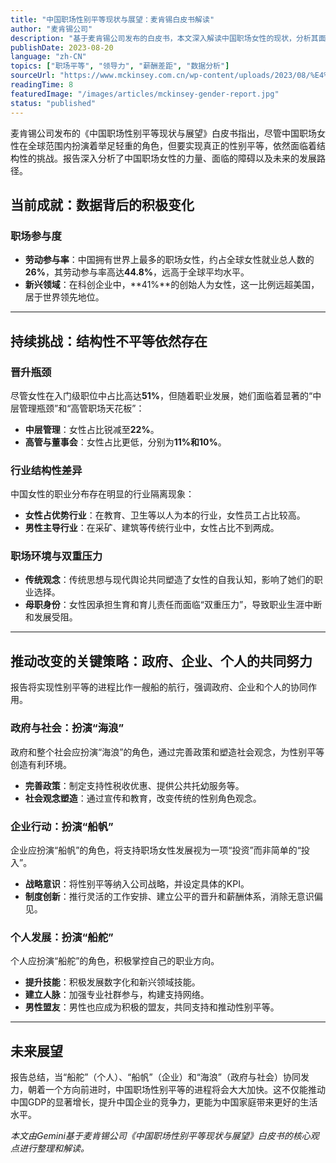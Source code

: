 ```yaml
---
title: "中国职场性别平等现状与展望：麦肯锡白皮书解读" 
author: "麦肯锡公司" 
description: "基于麦肯锡公司发布的白皮书，本文深入解读中国职场女性的现状，分析其面临的挑战，并探讨政府、企业和个人如何协同合作，共同推动职场性别平等进程。" 
publishDate: 2023-08-20 
language: "zh-CN" 
topics: ["职场平等", "领导力", "薪酬差距", "数据分析"] 
sourceUrl: "https://www.mckinsey.com.cn/wp-content/uploads/2023/08/%E4%B8%AD%E5%9B%BD%E8%81%8C%E5%9C%BA%E6%80%A7%E5%88%AB%E5%B9%B3%E7%AD%89%E7%8E%B0%E7%8A%B6%E4%B8%8E%E5%B1%95%E6%9C%9B%E7%99%BD%E7%9A%AE%E4%B9%A6.pdf" 
readingTime: 8 
featuredImage: "/images/articles/mckinsey-gender-report.jpg" 
status: "published"
---
```


麦肯锡公司发布的《中国职场性别平等现状与展望》白皮书指出，尽管中国职场女性在全球范围内扮演着举足轻重的角色，但要实现真正的性别平等，依然面临着结构性的挑战。报告深入分析了中国职场女性的力量、面临的障碍以及未来的发展路径。

## 当前成就：数据背后的积极变化

### 职场参与度

  * **劳动参与率**：中国拥有世界上最多的职场女性，约占全球女性就业总人数的**26%**，其劳动参与率高达**44.8%**，远高于全球平均水平。
  * **新兴领域**：在科创企业中，\*\*41%\*\*的创始人为女性，这一比例远超美国，居于世界领先地位。

-----

## 持续挑战：结构性不平等依然存在

### 晋升瓶颈

尽管女性在入门级职位中占比高达**51%**，但随着职业发展，她们面临着显著的“中层管理瓶颈”和“高管职场天花板”：

  * **中层管理**：女性占比锐减至**22%**。
  * **高管与董事会**：女性占比更低，分别为**11%和10%**。

### 行业结构性差异

中国女性的职业分布存在明显的行业隔离现象：

  * **女性占优势行业**：在教育、卫生等以人为本的行业，女性员工占比较高。
  * **男性主导行业**：在采矿、建筑等传统行业中，女性占比不到两成。

### 职场环境与双重压力

  * **传统观念**：传统思想与现代舆论共同塑造了女性的自我认知，影响了她们的职业选择。
  * **母职身份**：女性因承担生育和育儿责任而面临“双重压力”，导致职业生涯中断和发展受阻。

-----

## 推动改变的关键策略：政府、企业、个人的共同努力

报告将实现性别平等的进程比作一艘船的航行，强调政府、企业和个人的协同作用。

### 政府与社会：扮演“海浪”

政府和整个社会应扮演“海浪”的角色，通过完善政策和塑造社会观念，为性别平等创造有利环境。

  * **完善政策**：制定支持性税收优惠、提供公共托幼服务等。
  * **社会观念塑造**：通过宣传和教育，改变传统的性别角色观念。

### 企业行动：扮演“船帆”

企业应扮演“船帆”的角色，将支持职场女性发展视为一项“投资”而非简单的“投入”。

  * **战略意识**：将性别平等纳入公司战略，并设定具体的KPI。
  * **制度创新**：推行灵活的工作安排、建立公平的晋升和薪酬体系，消除无意识偏见。

### 个人发展：扮演“船舵”

个人应扮演“船舵”的角色，积极掌控自己的职业方向。

  * **提升技能**：积极发展数字化和新兴领域技能。
  * **建立人脉**：加强专业社群参与，构建支持网络。
  * **男性盟友**：男性也应成为积极的盟友，共同支持和推动性别平等。

-----

## 未来展望

报告总结，当“船舵”（个人）、“船帆”（企业）和“海浪”（政府与社会）协同发力，朝着一个方向前进时，中国职场性别平等的进程将会大大加快。这不仅能推动中国GDP的显著增长，提升中国企业的竞争力，更能为中国家庭带来更好的生活水平。

*本文由Gemini基于麦肯锡公司《中国职场性别平等现状与展望》白皮书的核心观点进行整理和解读。*